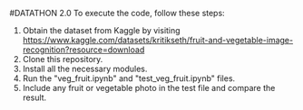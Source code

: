 #DATATHON 2.0
To execute the code, follow these steps:
1. Obtain the dataset from Kaggle by visiting https://www.kaggle.com/datasets/kritikseth/fruit-and-vegetable-image-recognition?resource=download
2. Clone this repository.
3. Install all the necessary modules.
4. Run the "veg_fruit.ipynb" and "test_veg_fruit.ipynb" files.
5. Include any fruit or vegetable photo in the test file and compare the result.
